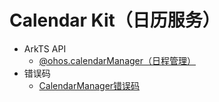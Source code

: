 # Calendar Kit（日历服务）

- ArkTS API<!--calendar-arkts-->
  - [@ohos.calendarManager（日程管理）](js-apis-calendarManager.md)
- 错误码<!--calendar-arkts-errcode-->
  - [CalendarManager错误码](errorcode-calendarManager.md)